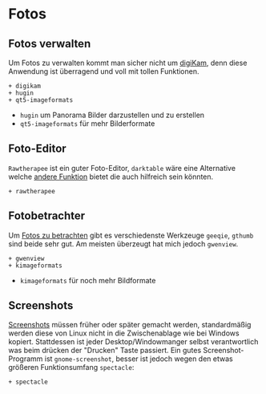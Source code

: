 # Fotos

## Fotos verwalten

Um Fotos zu verwalten kommt man sicher nicht um [digiKam](https://wiki.archlinux.org/index.php/Digikam), denn diese Anwendung ist überragend und voll mit tollen Funktionen.

    + digikam
    + hugin
    + qt5-imageformats


* `hugin` um Panorama Bilder darzustellen und zu erstellen
* `qt5-imageformats` für mehr Bilderformate

## Foto-Editor

`Rawtherapee` ist ein guter Foto-Editor, `darktable` wäre eine Alternative welche [andere Funktion](https://discuss.pixls.us/t/rawtherapee-vs-darktable/8701) bietet die auch hilfreich sein könnten.

    + rawtherapee


## Fotobetrachter

Um [Fotos zu betrachten](https://wiki.archlinux.org/index.php/List_of_applications#Image_viewers) gibt es verschiedenste Werkzeuge `geeqie`, `gthumb` sind beide sehr gut. Am meisten überzeugt hat mich jedoch `gwenview`.

    + gwenview
    + kimageformats

* `kimageformats` für noch mehr Bildformate

<!--

Optional: 

    - telegram-desktop  # zum Teilen über Telegram
    - bluedevil         # zum teilen über bluetooth
    - kamera            # import von gphoto2 comaeras
    - kipi-plugins      # export zu online services

-->



## Screenshots

[Screenshots](https://wiki.archlinux.org/index.php/Screen_capture) müssen früher oder später gemacht werden, standardmäßig werden diese von Linux nicht in die Zwischenablage wie bei Windows kopiert. Stattdessen ist jeder Desktop/Windowmanger selbst verantwortlich was beim drücken der "Drucken" Taste passiert. Ein gutes Screenshot-Programm ist `gnome-screenshot`, besser ist jedoch wegen den etwas größeren Funktionsumfang `spectacle`:

    + spectacle
